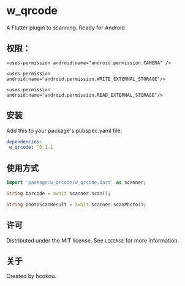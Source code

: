 
# w_qrcode

A Flutter plugin to scanning. Ready for Android


## 权限：
`<uses-permission android:name="android.permission.CAMERA" />`

`<uses-permission android:name="android.permission.WRITE_EXTERNAL_STORAGE"/>`

`<uses-permission android:name="android.permission.READ_EXTERNAL_STORAGE"/>`

## 安装

Add this to your package's pubspec.yaml file:

```yaml
dependencies:
 w_qrcode: ^0.1.1
```

## 使用方式
```dart
import 'package:w_qrcode/w_qrcode.dart' as scanner;

String barcode = await scanner.scan();

String photoScanResult = await scanner.scanPhoto();
```

## 许可

Distributed under the MIT license. See ``LICENSE`` for more information.

## 关于

Created by hookou.